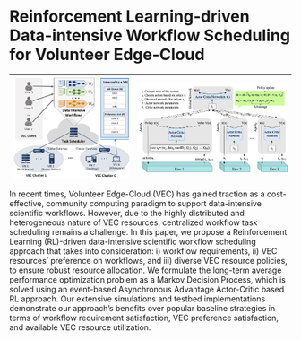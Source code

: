 # Reinforcement Learning-driven Data-intensive Workflow Scheduling for Volunteer Edge-Cloud


| ![System](/Figures/system.png) | ![Model](/Figures/model.jpg) |
|---------------------------------|-------------------------------|


In recent times, Volunteer Edge-Cloud (VEC) has gained traction as a cost-effective, community computing paradigm to support data-intensive scientific workflows. However, due to the highly distributed and heterogeneous nature of VEC resources, centralized workflow task scheduling remains a challenge. In this paper, we propose a Reinforcement Learning (RL)-driven data-intensive scientific workflow scheduling approach that takes into consideration: i) workflow requirements, ii) VEC resources’ preference on workflows, and iii) diverse VEC resource policies, to ensure robust resource allocation. We formulate the long-term average performance optimization problem as a Markov Decision Process, which is solved using an event-based Asynchronous Advantage Actor-Critic based RL approach. Our extensive simulations and testbed implementations demonstrate our approach’s benefits over popular baseline strategies in terms of workflow requirement satisfaction, VEC preference satisfaction, and available VEC resource utilization.

